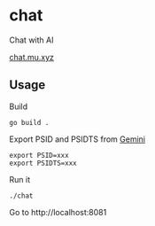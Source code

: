 # chat

Chat with AI

[chat.mu.xyz](https://chat.mu.xyz)

## Usage

Build
```
go build .
```

Export PSID and PSIDTS from [Gemini](https://gemini.google.com)

```
export PSID=xxx
export PSIDTS=xxx
```

Run it

```
./chat
```

Go to http://localhost:8081

